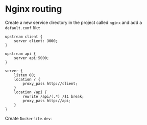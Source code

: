 # Nginx routing

Create a new service directory in the project called `nginx` and add a `default.conf` file:

```nginx
upstream client {
    server client: 3000;   
}

upstream api {
    server api:5000;
}

server {
    listen 80;
    location / {
        proxy_pass http://client;
    }
    location /api {
        rewrite /api/(.*) /$1 break;
        proxy_pass http://api;
    }
}
```

Create `Dockerfile.dev`:

```Dockerfile

```